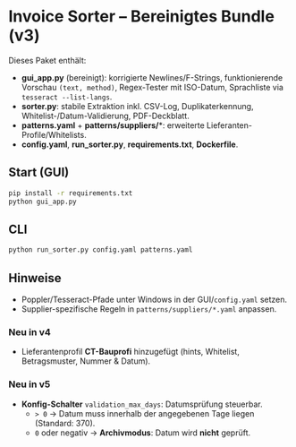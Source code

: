 # Invoice Sorter – Bereinigtes Bundle (v3)

Dieses Paket enthält:
- **gui_app.py** (bereinigt): korrigierte Newlines/F-Strings, funktionierende Vorschau `(text, method)`, Regex-Tester mit ISO-Datum, Sprachliste via `tesseract --list-langs`.
- **sorter.py**: stabile Extraktion inkl. CSV-Log, Duplikaterkennung, Whitelist-/Datum-Validierung, PDF-Deckblatt.
- **patterns.yaml** + **patterns/suppliers/***: erweiterte Lieferanten-Profile/Whitelists.
- **config.yaml**, **run_sorter.py**, **requirements.txt**, **Dockerfile**.

## Start (GUI)
```bash
pip install -r requirements.txt
python gui_app.py
```

## CLI
```bash
python run_sorter.py config.yaml patterns.yaml
```

## Hinweise
- Poppler/Tesseract-Pfade unter Windows in der GUI/`config.yaml` setzen.
- Supplier-spezifische Regeln in `patterns/suppliers/*.yaml` anpassen.


### Neu in v4
- Lieferantenprofil **CT-Bauprofi** hinzugefügt (hints, Whitelist, Betragsmuster, Nummer & Datum).


### Neu in v5
- **Konfig-Schalter** `validation_max_days`: Datumsprüfung steuerbar.
  - `> 0` → Datum muss innerhalb der angegebenen Tage liegen (Standard: 370).
  - `0` oder negativ → **Archivmodus**: Datum wird **nicht** geprüft.
